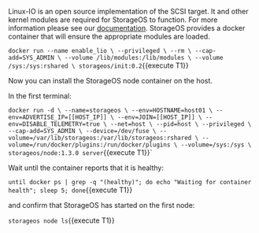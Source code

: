 Linux-IO is an open source implementation of the SCSI target. It and other
kernel modules are required for StorageOS to function. For more information
please see our
[documentation](https://docs.storageos.com/docs/prerequisites/systemconfiguration).
StorageOS provides a docker container that will ensure the appropriate modules
are loaded.

`docker run --name enable_lio \
           --privileged \
           --rm \
           --cap-add=SYS_ADMIN \
           --volume /lib/modules:/lib/modules \
           --volume /sys:/sys:rshared \
           storageos/init:0.2`{{execute T1}}

Now you can install the StorageOS node container on the host.

In the first terminal:

`docker run -d \
  --name=storageos \
  --env=HOSTNAME=host01 \
  --env=ADVERTISE_IP=[[HOST_IP]] \
  --env=JOIN=[[HOST_IP]] \
  --env=DISABLE_TELEMETRY=true \
  --net=host \
  --pid=host \
  --privileged \
  --cap-add=SYS_ADMIN \
  --device=/dev/fuse \
  --volume=/var/lib/storageos:/var/lib/storageos:rshared \
  --volume=/run/docker/plugins:/run/docker/plugins \
  --volume=/sys:/sys \
  storageos/node:1.3.0 server`{{execute T1}}`

Wait until the container reports that it is healthy:

`until docker ps | grep -q "(healthy)"; do echo "Waiting for container health"; sleep 5; done`{{execute T1}}

and confirm that StorageOS has started on the first node:

`storageos node ls`{{execute T1}}

